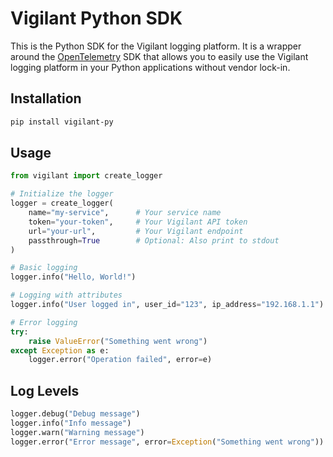 # Vigilant Python SDK

This is the Python SDK for the Vigilant logging platform. It is a wrapper around the [OpenTelemetry](https://opentelemetry.io/) SDK that allows you to easily use the Vigilant logging platform in your Python applications without vendor lock-in.

## Installation

```bash
pip install vigilant-py
```

## Usage

```python
from vigilant import create_logger

# Initialize the logger
logger = create_logger(
    name="my-service",      # Your service name
    token="your-token",     # Your Vigilant API token
    url="your-url",         # Your Vigilant endpoint
    passthrough=True        # Optional: Also print to stdout
)

# Basic logging
logger.info("Hello, World!")

# Logging with attributes
logger.info("User logged in", user_id="123", ip_address="192.168.1.1")

# Error logging
try:
    raise ValueError("Something went wrong")
except Exception as e:
    logger.error("Operation failed", error=e)
```

## Log Levels

```python
logger.debug("Debug message")
logger.info("Info message")
logger.warn("Warning message")
logger.error("Error message", error=Exception("Something went wrong"))
```
